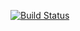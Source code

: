 [![Build Status](https://travis-ci.org/Murderdoll/lab08.svg?branch=master)](https://travis-ci.org/Murderdoll/lab08)
